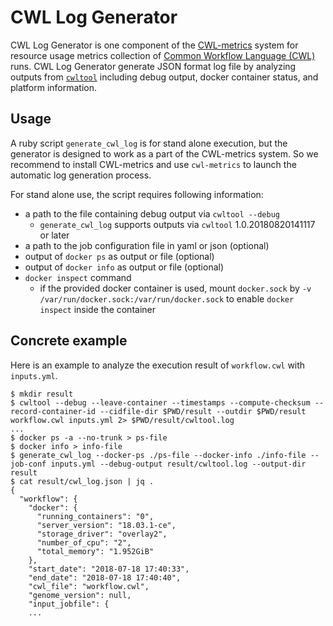 # CWL Log Generator

CWL Log Generator is one component of the [CWL-metrics](https://github.com/inutano/cwl-metrics) system for resource usage metrics collection of [Common Workflow Language (CWL)](https://www.commonwl.org) runs. CWL Log Generator generate JSON format log file by analyzing outputs from [`cwltool`](https://github.com/common-workflow-language/cwltool/) including debug output, docker container status, and platform information.

## Usage

A ruby script `generate_cwl_log` is for stand alone execution, but the generator is designed to work as a part of the CWL-metrics system. So we recommend to install CWL-metrics and use `cwl-metrics` to launch the automatic log generation process.

For stand alone use, the script requires following information:

- a path to the file containing debug output via `cwltool --debug`
  - `generate_cwl_log` supports outputs via `cwltool` 1.0.20180820141117 or later
- a path to the job configuration file in yaml or json (optional)
- output of `docker ps` as output or file (optional)
- output of `docker info` as output or file (optional)
- `docker inspect` command
  - if the provided docker container is used, mount `docker.sock` by `-v /var/run/docker.sock:/var/run/docker.sock` to enable `docker inspect` inside the container

## Concrete example
Here is an example to analyze the execution result of `workflow.cwl` with `inputs.yml`.

```console
$ mkdir result
$ cwltool --debug --leave-container --timestamps --compute-checksum --record-container-id --cidfile-dir $PWD/result --outdir $PWD/result workflow.cwl inputs.yml 2> $PWD/result/cwltool.log
...
$ docker ps -a --no-trunk > ps-file
$ docker info > info-file
$ generate_cwl_log --docker-ps ./ps-file --docker-info ./info-file --job-conf inputs.yml --debug-output result/cwltool.log --output-dir result
$ cat result/cwl_log.json | jq .
{
  "workflow": {
    "docker": {
      "running_containers": "0",
      "server_version": "18.03.1-ce",
      "storage_driver": "overlay2",
      "number_of_cpu": "2",
      "total_memory": "1.952GiB"
    },
    "start_date": "2018-07-18 17:40:33",
    "end_date": "2018-07-18 17:40:40",
    "cwl_file": "workflow.cwl",
    "genome_version": null,
    "input_jobfile": {
    ...
```
